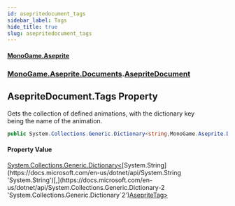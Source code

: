 ```yaml
---
id: asepritedocument_tags
sidebar_label: Tags
hide_title: true
slug: asepritedocument_tags
---
```

#### [MonoGame.Aseprite](index 'index')
### [MonoGame.Aseprite.Documents](monogame_aseprite_documents 'MonoGame.Aseprite.Documents').[AsepriteDocument](asepritedocument 'MonoGame.Aseprite.Documents.AsepriteDocument')
## AsepriteDocument.Tags Property
Gets the collection of defined animations, with the dictionary key  
being the name of the animation.  
```csharp
public System.Collections.Generic.Dictionary<string,MonoGame.Aseprite.Documents.AsepriteTag> Tags { get; set; }
```
#### Property Value
[System.Collections.Generic.Dictionary&lt;](https://docs.microsoft.com/en-us/dotnet/api/System.Collections.Generic.Dictionary-2 'System.Collections.Generic.Dictionary`2')[System.String](https://docs.microsoft.com/en-us/dotnet/api/System.String 'System.String')[,](https://docs.microsoft.com/en-us/dotnet/api/System.Collections.Generic.Dictionary-2 'System.Collections.Generic.Dictionary`2')[AsepriteTag](asepritetag 'MonoGame.Aseprite.Documents.AsepriteTag')[&gt;](https://docs.microsoft.com/en-us/dotnet/api/System.Collections.Generic.Dictionary-2 'System.Collections.Generic.Dictionary`2')  
